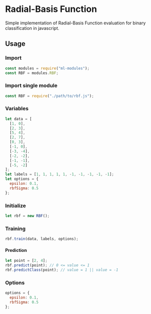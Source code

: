 # Radial-Basis Function

Simple implementation of Radial-Basis Function evaluation for binary classification in javascript.

## Usage

### Import

```javascript
const modules = require("ml-modules");
const RBF = modules.RBF;
```

### Import single module

```javascript
const RBF = require("./path/to/rbf.js");
```

### Variables

```javascript
let data = [
  [1, 0],
  [2, 3],
  [5, 4],
  [2, 7],
  [0, 3],
  [-1, 0],
  [-3, -4],
  [-2, -2],
  [-1, -1],
  [-5, -2]
];
let labels = [1, 1, 1, 1, 1, -1, -1, -1, -1, -1];
let options = {
  epsilon: 0.1,
  rbfSigma: 0.5
};
```

### Initialize

```javascript
let rbf = new RBF();
```

### Training

```javascript
rbf.train(data, labels, options);
```

#### Prediction

```javascript
let point = [2, 4];
rbf.predict(point); // 0 <= value <= 1
rbf.predictClass(point); // value = 1 || value = -1
```

### Options

```javascript
options = {
  epsilon: 0.1,
  rbfSigma: 0.5
};
```

